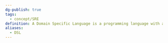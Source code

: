 ```yaml
---
dg-publish: true
tags:
  - concept/SRE
definition: A Domain Specific Language is a programming language with a higher level of abstraction optimized for a specific class of problems.
aliases:
  - DSL
---
```


